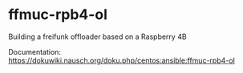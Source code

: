 # ffmuc-rpb4-ol
Building a freifunk offloader based on a Raspberry 4B

Documentation:
https://dokuwiki.nausch.org/doku.php/centos:ansible:ffmuc-rpb4-ol

